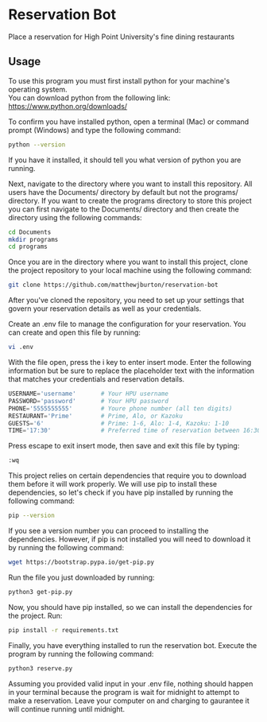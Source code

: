 # Reservation Bot

Place a reservation for High Point University's fine dining restaurants

## Usage

To use this program you must first install python for your machine's operating system.  
You can download python from the following link: <https://www.python.org/downloads/>  

To confirm you have installed python, open a terminal (Mac) or command prompt (Windows) and type the following command:

```bash
python --version
```

If you have it installed, it should tell you what version of python you are running.  

Next, navigate to the directory where you want to install this repository. All users have the Documents/ directory by default but not the programs/ directory. If you want to create the programs directory to store this project you can first navigate to the Documents/ directory and then create the directory using the following commands:  

```bash
cd Documents
mkdir programs
cd programs
```

Once you are in the directory where you want to install this project, clone the project repository to your local machine using the following command:

```bash
git clone https://github.com/matthewjburton/reservation-bot
```

After you've cloned the repository, you need to set up your settings that govern your reservation details as well as your credentials.  

Create an .env file to manage the configuration for your reservation. You can create and open this file by running:

```bash
vi .env
```

With the file open, press the i key to enter insert mode. Enter the following information but be sure to replace the placeholder text with the information that matches your credentials and reservation details.  

```py
USERNAME='username'       # Your HPU username
PASSWORD='password'       # Your HPU password
PHONE='5555555555'        # Youre phone number (all ten digits)
RESTAURANT='Prime'        # Prime, Alo, or Kazoku
GUESTS='6'                # Prime: 1-6, Alo: 1-4, Kazoku: 1-10
TIME='17:30'              # Preferred time of reservation between 16:30 - 20:30 (military time)
```

Press escape to exit insert mode, then save and exit this file by typing:

```bash
:wq
```

This project relies on certain dependencies that require you to download them before it will work properly. We will use pip to install these dependencies, so let's check if you have pip installed by running the following command:

```bash
pip --version
```

If you see a version number you can proceed to installing the dependencies. However, if pip is not installed you will need to download it by running the following command:

```bash
wget https://bootstrap.pypa.io/get-pip.py
```

Run the file you just downloaded by running:  

```bash
python3 get-pip.py
```

Now, you should have pip installed, so we can install the dependencies for the project. Run:

```bash
pip install -r requirements.txt
```

Finally, you have everything installed to run the reservation bot. Execute the program by running the following command:

```bash
python3 reserve.py
```

Assuming you provided valid input in your .env file, nothing should happen in your terminal because the program is wait for midnight to attempt to make a reservation. Leave your computer on and charging to gaurantee it will continue running until midnight.
